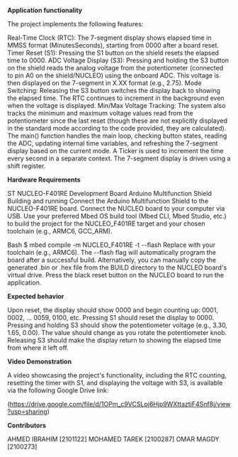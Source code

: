 **Application functionality**

The project implements the following features:

Real-Time Clock (RTC): The 7-segment display shows elapsed time in MMSS format (MinutesSeconds), starting from 0000 after a board reset.
Timer Reset (S1): Pressing the S1 button on the shield resets the elapsed time to 0000.
ADC Voltage Display (S3): Pressing and holding the S3 button on the shield reads the analog voltage from the potentiometer (connected to pin A0 on the shield/NUCLEO) using the onboard ADC. This voltage is then displayed on the 7-segment in X.XX format (e.g., 2.75).
Mode Switching: Releasing the S3 button switches the display back to showing the elapsed time. The RTC continues to increment in the background even when the voltage is displayed.
Min/Max Voltage Tracking: The system also tracks the minimum and maximum voltage values read from the potentiometer since the last reset (though these are not explicitly displayed in the standard mode according to the code provided, they are calculated).
The main() function handles the main loop, checking button states, reading the ADC, updating internal time variables, and refreshing the 7-segment display based on the current mode. A Ticker is used to increment the time every second in a separate context. The 7-segment display is driven using a shift register.

**Hardware Requirements**

ST NUCLEO-F401RE Development Board
Arduino Multifunction Shield
Building and running
Connect the Arduino Multifunction Shield to the NUCLEO-F401RE board.
Connect the NUCLEO board to your computer via USB.
Use your preferred Mbed OS build tool (Mbed CLI, Mbed Studio, etc.) to build the project for the NUCLEO_F401RE target and your chosen toolchain (e.g., ARMC6, GCC_ARM).

Bash
$ mbed compile -m NUCLEO_F401RE -t <TOOLCHAIN> --flash
Replace <TOOLCHAIN> with your toolchain (e.g., ARMC6). The --flash flag will automatically program the board after a successful build.
Alternatively, you can manually copy the generated .bin or .hex file from the BUILD directory to the NUCLEO board's virtual drive.
Press the black reset button on the NUCLEO board to run the application.

**Expected behavior**

Upon reset, the display should show 0000 and begin counting up: 0001, 0002, ... 0059, 0100, etc.
Pressing S1 should reset the display to 0000.
Pressing and holding S3 should show the potentiometer voltage (e.g., 3.30, 1.65, 0.00). The value should change as you rotate the potentiometer knob.
Releasing S3 should make the display return to showing the elapsed time from where it left off.

**Video Demonstration**

A video showcasing the project's functionality, including the RTC counting, resetting the timer with S1, and displaying the voltage with S3, is available via the following Google Drive link:

(https://drive.google.com/file/d/1OPm_c9VCSLpj6Hjp9WXttaztiF4Snf8j/view?usp=sharing)

**Contributors**

AHMED IBRAHIM [2101122]
MOHAMED TAREK [2100287]
OMAR MAGDY [2100273]
